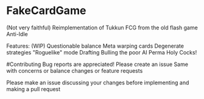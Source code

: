 # FakeCardGame
(Not very faithful) Reimplementation of Tukkun FCG from the old flash game Anti-Idle

Features: (WIP)
Questionable balance
Meta warping cards
Degenerate strategies
"Roguelike" mode
Drafting
Bulling the poor AI
Perma Holy Cocks!

#Contributing
Bug reports are appreciated! Please create an issue
Same with concerns or balance changes or feature requests

Please make an issue discussing your changes before implementing and making a pull request


